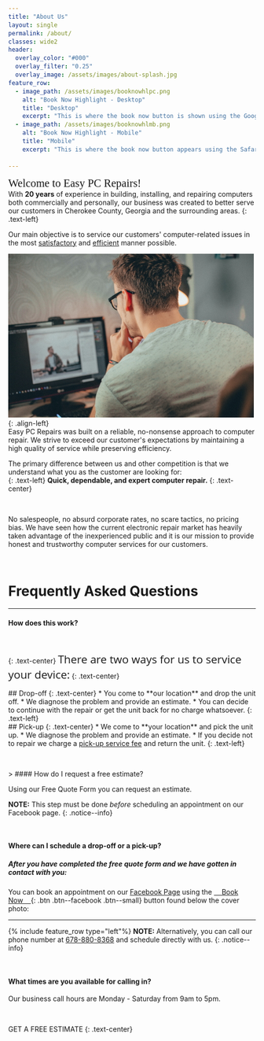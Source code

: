```yaml
---
title: "About Us"
layout: single
permalink: /about/
classes: wide2
header:
  overlay_color: "#000"
  overlay_filter: "0.25"
  overlay_image: /assets/images/about-splash.jpg
feature_row:
  - image_path: /assets/images/booknowhlpc.png
    alt: "Book Now Highlight - Desktop"
    title: "Desktop"
    excerpt: "This is where the book now button is shown using the Google Chrome browser."
  - image_path: /assets/images/booknowhlmb.png
    alt: "Book Now Highlight - Mobile"
    title: "Mobile"
    excerpt: "This is where the book now button appears using the Safari browser on iPhone."

---
```

<span style="font-family:Montserrat; font-size:1.6em;">Welcome to Easy PC Repairs! </span>
<br />
With **20 years** of experience in building, installing, and repairing computers both commercially and personally, our business was created to better serve our customers in Cherokee County, Georgia and the surrounding areas.
{: .text-left} 


Our main objective is to service our customers' computer-related issues in the most <u>satisfactory</u> and <u>efficient</u> manner possible.

![image-left](/assets/images/about-image1.jpg){: .align-left}  
Easy PC Repairs was built on a reliable, no-nonsense approach to computer repair. We strive to exceed our customer's expectations by maintaining a high quality of service while preserving efficiency.  

The primary difference between us and other competition is that we understand what you as the customer are looking for:  
{: .text-left}
**Quick, dependable, and expert computer repair.**
{: .text-center}  
<p>&nbsp;</p>

No salespeople, no absurd corporate rates, no scare tactics, no pricing bias. We have seen how the current electronic repair market has heavily taken advantage of the inexperienced public and it is our mission to provide honest and trustworthy computer services for our customers.

<p>&nbsp;</p>  

# Frequently Asked Questions 

---
>
#### How does this work?


<p>&nbsp;</p> 

<i class="fas fa-tools fa-3x"></i>
{: .text-center}
<span style="font-family:Open Sans; font-size:1.6em;">There are two ways for us to service your device:</span>
{: .text-center}

<div class="grid">
<div class="col-1-2">
<div class="content" markdown="1">
## Drop-off 
{: .text-center}
* You come to **our location** and drop the unit off.
* We diagnose the problem and provide an estimate.
* You can decide to continue with the repair or get the unit back for no charge whatsoever.
{: .text-left}
</div>
</div>
<div class="col-1-2">
<div class="content" markdown="1">
## Pick-up
{: .text-center}
* We come to **your location** and pick the unit up.
* We diagnose the problem and provide an estimate.
* If you decide not to repair we charge a <u>pick-up service fee</u> and return the unit.
{: .text-left}
</div>
</div>
</div>

<p>&nbsp;</p> 
>
#### How do I request a free estimate?

Using our <a onclick="FreshworksWidget('open');" class="btn btn--inverse"> Free Quote Form </a> you can request an estimate. 

**NOTE:**   This step must be done *before* scheduling an appointment on our Facebook page.
{: .notice--info}


<p>&nbsp;</p>

>
#### Where can I schedule a drop-off or a pick-up?


##### After you have completed the free quote form and we have gotten in contact with you:   
You can book an appointment on our [Facebook Page](https://www.facebook.com/Easy-PC-Repairs-110941363996493) using the [&nbsp;&nbsp;&nbsp;&nbsp;Book Now&nbsp;&nbsp;&nbsp;&nbsp;](https://www.facebook.com/Easy-PC-Repairs-110941363996493){: .btn .btn--facebook .btn--small} button found below the cover photo:

___

{% include feature_row type="left"%}
**NOTE:**   Alternatively, you can call our phone number at [678-880-8368](tel:+1-678-880-8368) and schedule directly with us.
{: .notice--info}

<p>&nbsp;</p>

>
#### What times are you available for calling in?

Our business call hours are Monday - Saturday from 9am to 5pm.  

<p>&nbsp;</p>
<a onclick="FreshworksWidget('open');" class="btn btn--success btn--large">GET A FREE ESTIMATE <i class="fas fa-arrow-right"></i></a>
{: .text-center}






